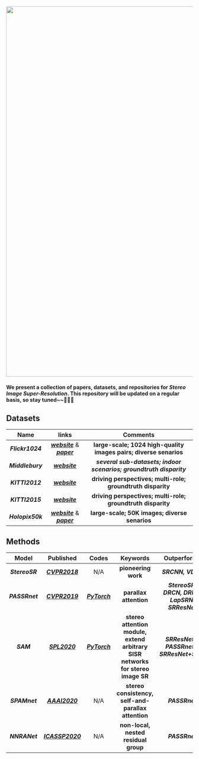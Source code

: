 ### <img src="https://raw.github.com/YingqianWang/Awesome-Stereo-Image-SR/master/Fig/Thumbnail.jpg" width="1000">
#### **We present a collection of papers, datasets, and repositories for *Stereo Image Super-Resolution*. This repository will be updated on a regular basis, so stay tuned~~🎉🎉🎉**

## Datasets

|     Name     |   links |  Comments |
| :----------: |  :-----: | :-------: |
|     ***Flickr1024***     | [***website***](https://yingqianwang.github.io/Flickr1024/) & [***paper***](http://openaccess.thecvf.com/content_ICCVW_2019/papers/LCI/Wang_Flickr1024_A_Large-Scale_Dataset_for_Stereo_Image_Super-Resolution_ICCVW_2019_paper.pdf) | **large-scale; 1024 high-quality images pairs; diverse senarios** |
|     ***Middlebury***     | [***website***](http://vision.middlebury.edu/stereo/) | ***several sub-datasets; indoor scenarios; groundtruth disparity*** |
|     ***KITTI2012***     | [***website***](http://www.cvlibs.net/datasets/kitti/index.php) | **driving perspectives; multi-role; groundtruth disparity** |
|     ***KITTI2015***     | [***website***](http://www.cvlibs.net/datasets/kitti/index.php) | **driving perspectives; multi-role; groundtruth disparity** |
|     ***Holopix50k***     | [***website***](http://github.com/leiainc/holopix50k) & [***paper***](https://arxiv.org/pdf/2003.11172.pdf) | **large-scale; 50K images; diverse senarios** |


## Methods
|     Model     |   Published |  Codes | Keywords | Outperforms |
| :----------: |  :-----: | :-------: | :-------: | :-------: |
| ***StereoSR*** | [***CVPR2018***](http://openaccess.thecvf.com/content_cvpr_2018/papers/Jeon_Enhancing_the_Spatial_CVPR_2018_paper.pdf) | N/A | **pioneering work** | ***SRCNN, VDSR***
| ***PASSRnet*** | [***CVPR2019***](http://openaccess.thecvf.com/content_CVPR_2019/papers/Wang_Learning_Parallax_Attention_for_Stereo_Image_Super-Resolution_CVPR_2019_paper.pdf) | [***PyTorch***](https://github.com/LongguangWang/PASSRnet) | **parallax attention** | ***StereoSR, DRCN, DRRN, LapSRN, SRResNet***
| ***SAM*** | [***SPL2020***](https://ieeexplore.ieee.org/stamp/stamp.jsp?tp=&arnumber=8998204) | [***PyTorch***](https://github.com/XinyiYing/SAM) | **stereo attention module, extend arbitrary SISR networks for stereo image SR** | ***SRResNet < PASSRnet < SRResNet+SAM***
| ***SPAMnet*** | [***AAAI2020***](https://www.aaai.org/Papers/AAAI/2020GB/AAAI-SongW.10348.pdf) | N/A | **stereo consistency, self-and-parallax attention** | ***PASSRnet***|
| ***NNRANet*** | [***ICASSP2020***](https://ieeexplore.ieee.org/stamp/stamp.jsp?tp=&arnumber=9054687) | N/A | **non-local, nested residual group** | ***PASSRnet***
